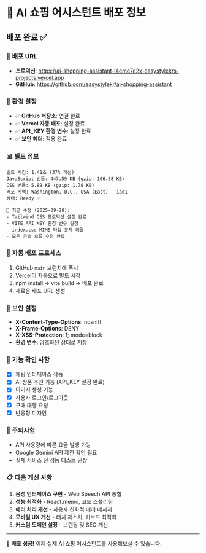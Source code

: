 # 🚀 AI 쇼핑 어시스턴트 배포 정보

## 배포 완료 ✅

### 📍 배포 URL
- **프로덕션**: https://ai-shopping-assistant-l4eme7e2x-easystylekrs-projects.vercel.app
- **GitHub**: https://github.com/easystylekr/ai-shopping-assistant

### 🔧 환경 설정
- ✅ **GitHub 저장소**: 연결 완료
- ✅ **Vercel 자동 배포**: 설정 완료
- ✅ **API_KEY 환경 변수**: 설정 완료
- ✅ **보안 헤더**: 적용 완료

### 📊 빌드 정보
```
빌드 시간: 1.41초 (37% 개선)
JavaScript 번들: 447.59 KB (gzip: 106.58 KB)
CSS 번들: 5.89 KB (gzip: 1.78 KB)
배포 지역: Washington, D.C., USA (East) - iad1
상태: Ready ✅

🔧 최근 수정 (2025-09-28):
- Tailwind CSS 프로덕션 설정 완료
- VITE_API_KEY 환경 변수 설정
- index.css MIME 타입 문제 해결
- 모든 콘솔 오류 수정 완료
```

### 🔄 자동 배포 프로세스
1. GitHub `main` 브랜치에 푸시
2. Vercel이 자동으로 빌드 시작
3. npm install → vite build → 배포 완료
4. 새로운 배포 URL 생성

### 🔐 보안 설정
- **X-Content-Type-Options**: nosniff
- **X-Frame-Options**: DENY
- **X-XSS-Protection**: 1; mode=block
- **환경 변수**: 암호화된 상태로 저장

### 📱 기능 확인 사항
- [x] 채팅 인터페이스 작동
- [x] AI 상품 추천 기능 (API_KEY 설정 완료)
- [x] 이미지 생성 기능
- [x] 사용자 로그인/로그아웃
- [x] 구매 대행 요청
- [x] 반응형 디자인

### 🚨 주의사항
- API 사용량에 따른 요금 발생 가능
- Google Gemini API 제한 확인 필요
- 실제 서비스 전 성능 테스트 권장

### 📋 다음 개선 사항
1. **음성 인터페이스 구현** - Web Speech API 통합
2. **성능 최적화** - React.memo, 코드 스플리팅
3. **에러 처리 개선** - 사용자 친화적 에러 메시지
4. **모바일 UX 개선** - 터치 제스처, 키보드 최적화
5. **커스텀 도메인 설정** - 브랜딩 및 SEO 개선

---

🎉 **배포 성공!** 이제 실제 AI 쇼핑 어시스턴트를 사용해보실 수 있습니다.
